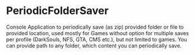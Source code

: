 # PeriodicFolderSaver
Console Application to periodically save (as zip) provided folder or file to provided location,  used mostly for Games without option for multiple saves per profile (DarkSouls, NFS, GTA, CMS etc.), but not limited to games. You can provide path to any folder, which  content you can periodically save.
